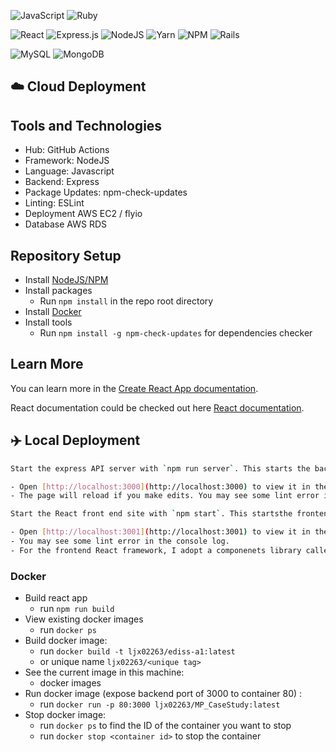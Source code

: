 ![JavaScript](https://img.shields.io/badge/javascript-%23323330.svg?style=for-the-badge&logo=javascript&logoColor=%23F7DF1E)
![Ruby](https://img.shields.io/badge/ruby-%23CC342D.svg?style=for-the-badge&logo=ruby&logoColor=white)

![React](https://img.shields.io/badge/react-%2320232a.svg?style=for-the-badge&logo=react&logoColor=%2361DAFB)
![Express.js](https://img.shields.io/badge/express.js-%23404d59.svg?style=for-the-badge&logo=express&logoColor=%2361DAFB)
![NodeJS](https://img.shields.io/badge/node.js-6DA55F?style=for-the-badge&logo=node.js&logoColor=white)
![Yarn](https://img.shields.io/badge/yarn-%232C8EBB.svg?style=for-the-badge&logo=yarn&logoColor=white)
![NPM](https://img.shields.io/badge/NPM-%23CB3837.svg?style=for-the-badge&logo=npm&logoColor=white)
![Rails](https://img.shields.io/badge/rails-%23CC0000.svg?style=for-the-badge&logo=ruby-on-rails&logoColor=white)

![MySQL](https://img.shields.io/badge/mysql-%2300f.svg?style=for-the-badge&logo=mysql&logoColor=white)
![MongoDB](https://img.shields.io/badge/MongoDB-%234ea94b.svg?style=for-the-badge&logo=mongodb&logoColor=white)

##  :cloud: Cloud Deployment

## Tools and Technologies

- Hub: GitHub Actions
- Framework: NodeJS
- Language: Javascript
- Backend: Express
- Package Updates: npm-check-updates
- Linting: ESLint
- Deployment AWS EC2 / flyio
- Database AWS RDS

## Repository Setup

- Install [NodeJS/NPM](https://nodejs.org/en/download/)
- Install packages
  - Run `npm install` in the repo root directory
- Install [Docker](https://docs.docker.com/get-docker/)
- Install tools
  - Run `npm install -g npm-check-updates` for dependencies checker

## Learn More

You can learn more in the [Create React App documentation](https://facebook.github.io/create-react-app/docs/getting-started).

React documentation could be checked out here [React documentation](https://reactjs.org/).

## ✈️ Local Deployment

```bash
Start the express API server with `npm run server`. This starts the backend server at http://localhost:3000.

- Open [http://localhost:3000](http://localhost:3000) to view it in the browser.
- The page will reload if you make edits. You may see some lint error in the console log.

Start the React front end site with `npm start`. This startsthe frontend website at http://localhost:3001.

- Open [http://localhost:3001](http://localhost:3001) to view it in the browser.
- You may see some lint error in the console log.
- For the frontend React framework, I adopt a componenets library called md5 boostrap. Thanks for its beautiful designs, I could have a brief and useful scheme for my case study. More information about this library could be found at [MD5 Bookstrap & React](https://mdbootstrap.com/docs/react/) 
```

### Docker

- Build react app
  - run `npm run build`
- View existing docker images
  - run `docker ps`
- Build docker image:
  - run `docker build -t ljx02263/ediss-a1:latest`
  - or unique name `ljx02263/<unique tag>`
- See the current image in this machine:
  - docker images
- Run docker image (expose backend port of 3000 to container 80) :
  - run `docker run -p 80:3000 ljx02263/MP_CaseStudy:latest`
- Stop docker image:
  - run `docker ps` to find the ID of the container you want to stop
  - run `docker stop <container id>` to stop the container
